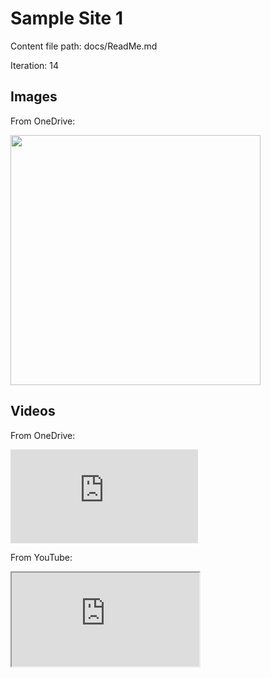 # Sample Site 1

Content file path: docs/ReadMe.md

Iteration: 14

## Images

From OneDrive:

<img src="https://onedrive.live.com/embed?resid=C38607DC2689EAA%21120962&authkey=%21AFgb7svWtBiUcj4" width="400"/>

## Videos

From OneDrive:

<iframe src="https://onedrive.live.com/embed?resid=CB3DEB5FC699256B%2148588&authkey=!AAdVKpNoYsiTKak" frameborder="0" scrolling="no" allowfullscreen></iframe>

From YouTube:

<iframe src="https://www.youtube.com/embed/6tfZ75JHUY4" allowfullscreen></iframe>
